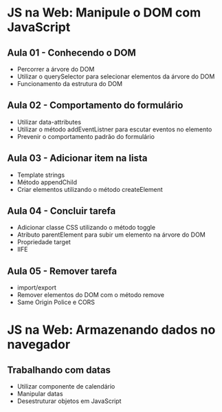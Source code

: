 # JS na Web: Manipule o DOM com JavaScript

## Aula 01 - Conhecendo o DOM

- Percorrer a árvore do DOM
- Utilizar o querySelector para selecionar elementos da árvore do DOM
- Funcionamento da estrutura do DOM

## Aula 02 - Comportamento do formulário

- Utilizar data-attributes
- Utilizar o método addEventListner para escutar eventos no elemento
- Prevenir o comportamento padrão do formulário

## Aula 03 - Adicionar item na lista

- Template strings
- Método appendChild
- Criar elementos utilizando o método createElement

## Aula 04 - Concluir tarefa

- Adicionar classe CSS utilizando o método toggle
- Atributo parentElement para subir um elemento na árvore do DOM
- Propriedade target
- IIFE

## Aula 05 - Remover tarefa

- import/export
- Remover elementos do DOM com o método remove
- Same Origin Police e CORS

# JS na Web: Armazenando dados no navegador

## Trabalhando com datas

- Utilizar componente de calendário
- Manipular datas
- Desestruturar objetos em JavaScript
